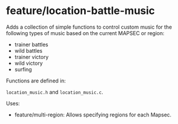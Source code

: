 # feature/location-battle-music

Adds a collection of simple functions to control custom music for the following types of music based on the current MAPSEC or region:

- trainer battles
- wild battles
- trainer victory
- wild victory
- surfing

Functions are defined in:

`location_music.h` and `location_music.c`.

Uses:

- feature/multi-region: Allows specifying regions for each Mapsec.